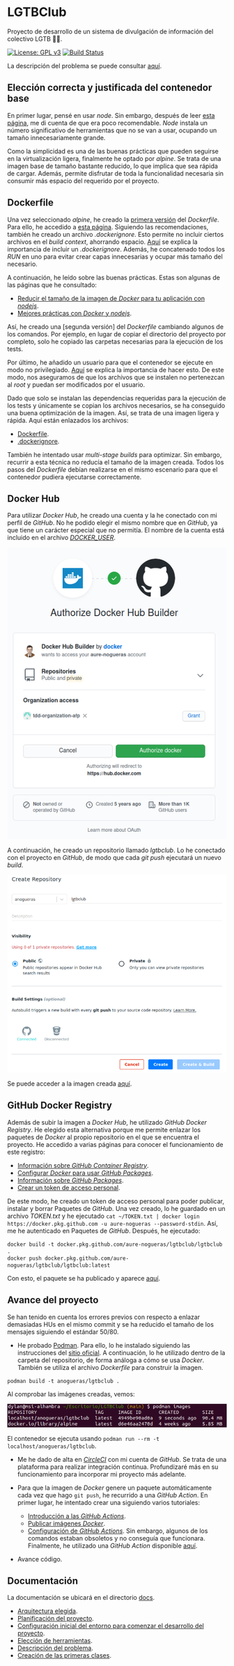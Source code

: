 # LGTBClub

Proyecto de desarrollo de un sistema de divulgación de información del colectivo LGTB :rainbow_flag:.

[![License: GPL v3](https://img.shields.io/badge/License-GPLv3-blue.svg)](https://www.gnu.org/licenses/gpl-3.0) [![Build Status](https://travis-ci.org/aure-nogueras/LGTBClub.svg?branch=main)](https://travis-ci.org/github/aure-nogueras/LGTBClub)

La descripción del problema se puede consultar [aquí](https://aure-nogueras.github.io/LGTBClub/docs/descripcion_problema).


## Elección correcta y justificada del contenedor base

En primer lugar, pensé en usar *node*. Sin embargo, después de leer [esta página](https://blog.webbylab.com/minimal_size_docker_image_for_your_nodejs_app/), me di cuenta de que era poco recomendable. *Node* instala un número significativo de herramientas que no se van a usar, ocupando un tamaño innecesariamente grande. 

Como la simplicidad es una de las buenas prácticas que pueden seguirse en la virtualización ligera, finalmente he optado por *alpine*. Se trata de una imagen base de tamaño bastante reducido, lo que implica que sea rápida de cargar. Además, permite disfrutar de toda la funcionalidad necesaria sin consumir más espacio del requerido por el proyecto. 

## Dockerfile

Una vez seleccionado *alpine*, he creado la [primera versión](https://github.com/aure-nogueras/LGTBClub/commit/8650c8295a859ed535930b7ec9c6b37223b75f55) del *Dockerfile*. Para ello, he accedido a [esta página](https://nodejs.org/en/docs/guides/nodejs-docker-webapp/). Siguiendo las recomendaciones, también he creado un archivo *.dockerignore*. Esto permite no incluir ciertos archivos en el *build context*, ahorrando espacio. [Aquí](https://codefresh.io/docker-tutorial/not-ignore-dockerignore-2/) se explica la importancia de incluir un *.dockerignore*. Además, he concatenado todos los *RUN* en uno para evitar crear capas innecesarias y ocupar más tamaño del necesario.

A continuación, he leído sobre las buenas prácticas. Estas son algunas de las páginas que he consultado:

- [Reducir el tamaño de la imagen de *Docker* para tu aplicación con *nodejs*](https://blog.webbylab.com/minimal_size_docker_image_for_your_nodejs_app/).
- [Mejores prácticas con *Docker* y *nodejs*](https://github.com/nodejs/docker-node/blob/master/docs/BestPractices.md).

Así, he creado una [segunda versión] del *Dockerfile* cambiando algunos de los comandos. Por ejemplo, en lugar de copiar el directorio del proyecto por completo, solo he copiado las carpetas necesarias para la ejecución de los tests.

Por último, he añadido un usuario para que el contenedor se ejecute en modo no privilegiado. [Aquí](https://medium.com/redbubble/running-a-docker-container-as-a-non-root-user-7d2e00f8ee15) se explica la importancia de hacer esto. De este modo, nos aseguramos de que los archivos que se instalen no pertenezcan al *root* y puedan ser modificados por el usuario.

Dado que solo se instalan las dependencias requeridas para la ejecución de los tests y únicamente se copian los archivos necesarios, se ha conseguido una buena optimización de la imagen. Así, se trata de una imagen ligera y rápida. Aquí están enlazados los archivos:

- [Dockerfile](https://github.com/aure-nogueras/LGTBClub/blob/main/Dockerfile).
- [.dockerignore](https://github.com/aure-nogueras/LGTBClub/blob/main/.dockerignore).

También he intentado usar *multi-stage builds* para optimizar. Sin embargo, recurrir a esta técnica no reducía el tamaño de la imagen creada. Todos los pasos del *Dockerfile* debían realizarse en el mismo escenario para que el contenedor pudiera ejecutarse correctamente.

## Docker Hub

Para utilizar *Docker Hub*, he creado una cuenta y la he conectado con mi perfil de *GitHub*. No he podido elegir el mismo nombre que en *GitHub*, ya que tiene un carácter especial que no permitía. El nombre de la cuenta está incluido en el archivo [*DOCKER_USER*](https://github.com/aure-nogueras/LGTBClub/blob/main/DOCKER_USER).

![Conexión con Docker Hub](./docs/imgs/dockerhub.png "Conexión con Docker Hub")

A continuación, he creado un repositorio llamado *lgtbclub*. Lo he conectado con el proyecto en *GitHub*, de modo que cada *git push* ejecutará un nuevo *build*.

![Conexión con Docker Hub](./docs/imgs/github-docker.png "Conexión con Docker Hub")

Se puede acceder a la imagen creada [aquí](https://hub.docker.com/r/anogueras/lgtbclub).

## GitHub Docker Registry

Además de subir la imagen a *Docker Hub*, he utilizado *GitHub Docker Registry*. He elegido esta alternativa porque me permite enlazar los paquetes de *Docker* al propio repositorio en el que se encuentra el proyecto. He accedido a varias páginas para conocer el funcionamiento de este registro:

- [Información sobre *GitHub Container Registry*](https://docs.github.com/es/free-pro-team@latest/packages/getting-started-with-github-container-registry/about-github-container-registry).
- [Configurar *Docker* para usar *GitHub Packages*](https://docs.github.com/es/free-pro-team@latest/packages/using-github-packages-with-your-projects-ecosystem/configuring-docker-for-use-with-github-packages#authenticating-to-paquetes-de-github).
- [Información sobre *GitHub Packages*](https://docs.github.com/es/free-pro-team@latest/packages/publishing-and-managing-packages/about-github-packages#authenticating-to-github-packages).
- [Crear un token de acceso personal](https://docs.github.com/es/free-pro-team@latest/github/authenticating-to-github/creating-a-personal-access-token).

De este modo, he creado un token de acceso personal para poder publicar, instalar y borrar Paquetes de *GitHub*. Una vez creado, lo he guardado en un archivo *TOKEN.txt* y he ejecutado `cat ~/TOKEN.txt | docker login https://docker.pkg.github.com -u aure-nogueras --password-stdin`. Así, me he autenticado en Paquetes de *GitHub*. Después, he ejecutado:

```
docker build -t docker.pkg.github.com/aure-nogueras/lgtbclub/lgtbclub .
docker push docker.pkg.github.com/aure-nogueras/lgtbclub/lgtbclub:latest
```
Con esto, el paquete se ha publicado y aparece [aquí](https://github.com/aure-nogueras/LGTBClub/packages/512900).

## Avance del proyecto

Se han tenido en cuenta los errores previos con respecto a enlazar demasiadas HUs en el mismo commit y se ha reducido el tamaño de los mensajes siguiendo el estándar 50/80.

- He probado [Podman](https://github.com/containers/podman). Para ello, lo he instalado siguiendo las instrucciones del [sitio oficial](https://podman.io/getting-started/installation). A continuación, lo he utilizado dentro de la carpeta del repositorio, de forma análoga a cómo se usa *Docker*. También se utiliza el archivo *Dockerfile* para construir la imagen.

```
podman build -t anogueras/lgtbclub .
```

Al comprobar las imágenes creadas, vemos:

![Podman images](./docs/imgs/podman.png "Podman images")

El contenedor se ejecuta usando `podman run --rm -t localhost/anogueras/lgtbclub`.

- Me he dado de alta en [*CircleCI*](https://circleci.com/) con mi cuenta de *GitHub*. Se trata de una plataforma para realizar integración continua. Profundizaré más en su funcionamiento para incorporar mi proyecto más adelante.
 
- Para que la imagen de *Docker* genere un paquete automáticamente cada vez que hago `git push`, he recurrido a una *GitHub Action*. En primer lugar, he intentado crear una siguiendo varios tutoriales:
	- [Introducción a las *GitHub Actions*](https://docs.github.com/en/free-pro-team@latest/actions/learn-github-actions/introduction-to-github-actions).
	- [Publicar imágenes *Docker*](https://docs.github.com/en/free-pro-team@latest/actions/guides/publishing-docker-images).
	- [Configuración de *GitHub Actions*](https://docs.docker.com/ci-cd/github-actions/).
Sin embargo, algunos de los comandos estaban obsoletos y no conseguía que funcionara. Finalmente, he utilizado una *GitHub Action* disponible [aquí](https://github.com/marketplace/actions/publish-docker-images-to-gpr).
- Avance código.

## Documentación

La documentación se ubicará en el directorio [docs](https://github.com/aure-nogueras/ProyectoCC/tree/main/docs). 
- [Arquitectura elegida](https://aure-nogueras.github.io/LGTBClub/docs/arquitectura).
- [Planificación del proyecto](https://aure-nogueras.github.io/LGTBClub/docs/planificacion).
- [Configuración inicial del entorno para comenzar el desarrollo del proyecto](https://aure-nogueras.github.io/LGTBClub/docs/configuracion_entorno).
- [Elección de herramientas](https://aure-nogueras.github.io/LGTBClub/docs/eleccion_herramientas).
- [Descripción del problema](https://aure-nogueras.github.io/LGTBClub/docs/descripcion_problema).
- [Creación de las primeras clases](https://aure-nogueras.github.io/LGTBClub/docs/primeras_clases).


